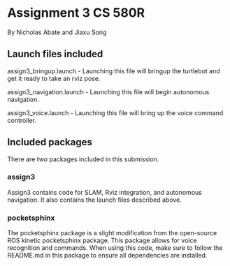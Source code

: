 # Assignment 3 CS 580R

By Nicholas Abate and Jiaxu Song

## Launch files included

assign3_bringup.launch - Launching this file will bringup the turtlebot and get it ready to take an rviz pose.

assign3_navigation.launch - Launching this file will begin autonomous navigation.

assign3_voice.launch - Launching this file will bring up the voice command controller.

## Included packages

There are two packages included in this submission.

### assign3

Assign3 contains code for SLAM, Rviz integration, and autonomous navigation. It also contains the launch files described above.

### pocketsphinx

The pocketsphinx package is a slight modification from the open-source ROS kinetic pocketsphinx package. This package allows for voice recognition and commands. When using this code, make sure to follow the README.md in this package to ensure all dependencies are installed.
